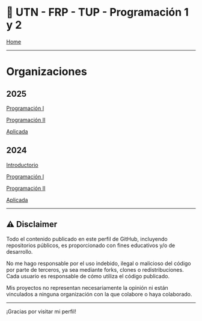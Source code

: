 # 👋 UTN - FRP - TUP - Programación 1 y 2

[Home](https://docs.google.com/document/d/1fU7NQupaFc95iPifZDb__KNbMF07a2dEiJU1Emimv0g/preview?tab=t.0)

---

# Organizaciones

## 2025
 [Programación I ](https://docs.google.com/document/d/1qGPbiIwmllmy1YvXGmMJ7zKOhPzcun4a4mG60zK98cE/preview) 

 [Programación II ](https://docs.google.com/document/d/1YewLvEFKFkjCESXEFruTf_HQvazFv_wKD2y6wwtjCfo/preview) 

 [Aplicada ](https://docs.google.com/document/d/1qGPbiIwmllmy1YvXGmMJ7zKOhPzcun4a4mG60zK98cE/preview) 

## 2024

 [Introductorio](https://github.com/UTN-FRP-TUP-Intro-Mat-2024) 

 [Programación I ](https://github.com/UTN-FRP-TUP-Programacion-1-2024) 
 
 [Programación II ](https://github.com/UTN-FRP-TUP-Programacion-2-2024) 
 
 [Aplicada ](https://github.com/UTN-FRP-TUP-Aplicada-2024) 

---

## ⚠️ Disclaimer

Todo el contenido publicado en este perfil de GitHub, incluyendo repositorios públicos, es proporcionado con fines educativos y/o de desarrollo.

No me hago responsable por el uso indebido, ilegal o malicioso del código por parte de terceros, ya sea mediante forks, clones o redistribuciones. Cada usuario es responsable de cómo utiliza el código publicado.

Mis proyectos no representan necesariamente la opinión ni están vinculados a ninguna organización con la que colabore o haya colaborado.

---

¡Gracias por visitar mi perfil!
